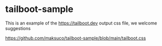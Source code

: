 # tailboot-sample
This is an example of the https://tailboot.dev output css file, we welcome suggestions

https://github.com/maksuco/tailboot-sample/blob/main/tailboot.css
